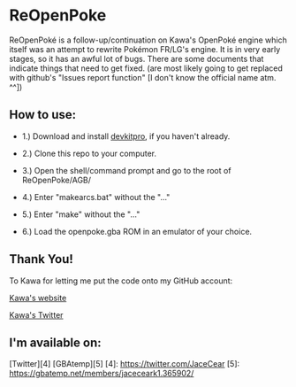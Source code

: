 # ReOpenPoke
ReOpenPoké is a follow-up/continuation on Kawa's OpenPoké engine which itself was an attempt to rewrite Pokémon FR/LG's engine.
It is in very early stages, so it has an awful lot of bugs.
There are some documents that indicate things that need to get fixed. (are most likely going to get replaced with github's "Issues report function" [I don't know the official name atm. ^^])


How to use:
------------------------------------------------------------------------
- 1.) Download and install [devkitpro][1], if you haven't already.
- 2.) Clone this repo to your computer.
- 3.) Open the shell/command prompt and go to the root of ReOpenPoke/AGB/
- 4.) Enter "makearcs.bat" without the "..."
- 5.) Enter "make" without the "..."
- 6.) Load the openpoke.gba ROM in an emulator of your choice.

  [1]: http://devkitpro.org/

Thank You!
------------------------------------------------------------------------
To Kawa for letting me put the code onto my GitHub account:

[Kawa's website][2]

[Kawa's Twitter][3]

  [2]: http://helmet.kafuka.org  
  [3]: https://twitter.com/NoxicoDev 


I'm available on:
------------------------------------------------------------------------
[Twitter][4]
[GBAtemp][5]
  [4]: https://twitter.com/JaceCear
  [5]: https://gbatemp.net/members/jaceceark1.365902/
